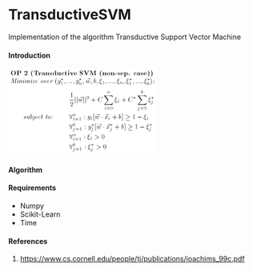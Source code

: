 # TransductiveSVM
Implementation of the algorithm Transductive Support Vector Machine

#### Introduction

![alt text](https://github.com/DanieleMugnaiSW/TransductiveSVM/blob/master/download.png)


#### Algorithm




#### Requirements
* Numpy
* Scikit-Learn
* Time

#### References 
1. https://www.cs.cornell.edu/people/tj/publications/joachims_99c.pdf
